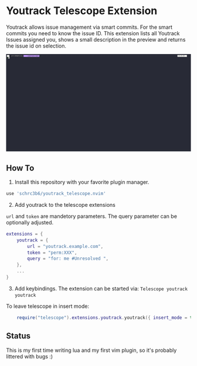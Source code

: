 # Youtrack Telescope Extension

Youtrack allows issue management via smart commits. For the smart commits you need to know the issue ID.
This extension lists all Youtrack Issues assigned you, shows a small description in the preview and returns the issue id on selection.

![](demo.gif)

## How To

1. Install this repository with your favorite plugin manager.
``` lua
use 'schrc3b6/youtrack_telescope.nvim'
```

2. Add youtrack to the telescope extensions 

`url` and `token` are mandetory parameters. The query parameter can be optionally adjusted.

```lua
extensions = {
    youtrack = {
        url = "youtrack.example.com",
        token = "perm:XXX",
		query = "for: me #Unresolved ",
    },
    ...
}
```

3. Add keybindings. The extension can be started via:
`Telescope youtrack youtrack`

To leave telescope in insert mode:
```lua
	require("telescope").extensions.youtrack.youtrack({ insert_mode = true })
```

## Status

This is my first time writing lua and my first vim plugin, so it's probably littered with bugs :)

